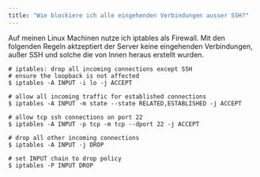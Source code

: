 ```yaml
---
title: "Wie blockiere ich alle eingehenden Verbindungen ausser SSH?"
---
```


Auf meinen Linux Machinen nutze ich iptables als Firewall. Mit den folgenden Regeln aktzeptiert der Server keine eingehenden Verbindungen, außer SSH und solche die von Innen heraus erstellt wurden.

```
# iptables: drop all incoming connections except SSH
# ensure the loopback is not affected
$ iptables -A INPUT -i lo -j ACCEPT

# allow all incoming traffic for established connections
$ iptables -A INPUT -m state --state RELATED,ESTABLISHED -j ACCEPT

# allow tcp ssh connections on port 22
$ iptables -A INPUT -p tcp -m tcp --dport 22 -j ACCEPT

# drop all other incoming connections
$ iptables -A INPUT -j DROP

# set INPUT chain to drop policy
$ iptables -P INPUT DROP
```
